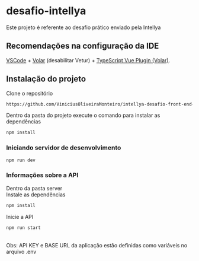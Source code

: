 # desafio-intellya

Este projeto é referente ao desafio prático enviado pela Intellya

## Recomendações na configuração da IDE

[VSCode](https://code.visualstudio.com/) + [Volar](https://marketplace.visualstudio.com/items?itemName=Vue.volar) (desabilitar Vetur) + [TypeScript Vue Plugin (Volar)](https://marketplace.visualstudio.com/items?itemName=Vue.vscode-typescript-vue-plugin).

## Instalação do projeto

Clone o repositório
```bash
https://github.com/ViniciusOliveiraMonteiro/intellya-desafio-front-end-vue.git
```
Dentro da pasta do projeto execute o comando para instalar as dependências
```bash
npm install
```

### Iniciando servidor de desenvolvimento

```bash
npm run dev
```

### Informações sobre a API
Dentro da pasta server
</br>
Instale as dependências

```bash
npm install
```
Inicie a API

```bash
npm run start
```
</br>
Obs: API KEY e BASE URL da aplicação estão definidas como variáveis no arquivo .env